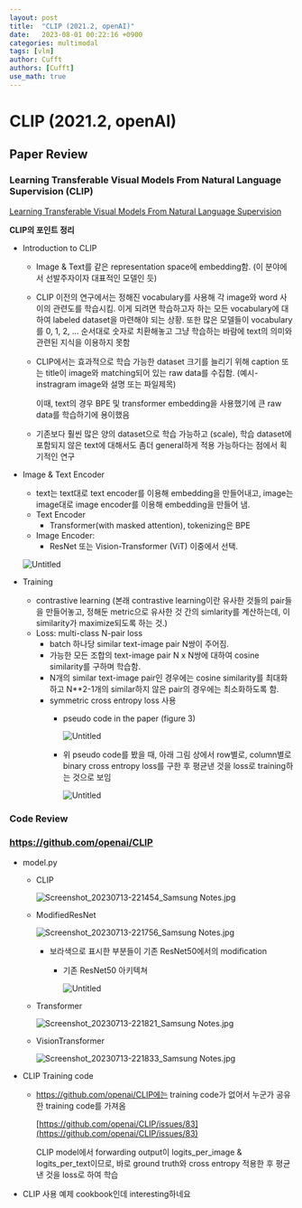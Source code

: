 ```yaml
---
layout: post
title:  "CLIP (2021.2, openAI)"
date:   2023-08-01 00:22:16 +0900
categories: multimodal
tags: [vlm]
author: Cufft
authors: [Cufft]
use_math: true
---
```


# CLIP (2021.2, openAI)


## Paper Review

### Learning Transferable Visual Models From Natural Language Supervision (CLIP)

[Learning Transferable Visual Models From Natural Language Supervision](https://arxiv.org/abs/2103.00020)

**CLIP의 포인트 정리**

- Introduction to CLIP
    - Image & Text를 같은 representation space에 embedding함. (이 분야에서 선발주자이자 대표적인 모델인 듯)
    - CLIP 이전의 연구에서는 정해진 vocabulary를 사용해 각 image와 word 사이의 관련도를 학습시킴. 이게 되려면 학습하고자 하는 모든 vocabulary에 대하여 labeled dataset을 마련해야 되는 상황. 또한 많은 모델들이 vocabulary를 0, 1, 2, … 순서대로 숫자로 치환해놓고 그냥 학습하는 바람에 text의 의미와 관련된 지식을 이용하지 못함
    - CLIP에서는 효과적으로 학습 가능한 dataset 크기를 늘리기 위해 caption 또는 title이 image와 matching되어 있는 raw data를 수집함. (예시- instragram image와 설명 또는 파일제목)

        이때, text의 경우 BPE 및 transformer embedding을 사용했기에 큰 raw data를 학습하기에 용이했음

    - 기존보다 훨씬 많은 양의 dataset으로 학습 가능하고 (scale), 학습 dataset에 포함되지 않은 text에 대해서도 좀더 general하게 적용 가능하다는 점에서 획기적인 연구
- Image & Text Encoder
    - text는 text대로 text encoder를 이용해 embedding을 만들어내고, image는 image대로 image encoder를 이용해 embedding을 만들어 냄.
    - Text Encoder
        - Transformer(with masked attention), tokenizing은 BPE
    - Image Encoder:
        - ResNet 또는 Vision-Transformer (ViT) 이중에서 선택.

    ![Untitled](https://agency301.github.io/assets/img/CLIP/Untitled.png)


- Training
    - contrastive learning (본래 contrastive learning이란 유사한 것들의 pair들을 만들어놓고, 정해둔 metric으로 유사한 것 간의 simlarity를 계산하는데, 이 similarity가 maximize되도록 하는 것.)
    - Loss: multi-class N-pair loss
        - batch 하나당 similar text-image pair N쌍이 주어짐.
        - 가능한 모든 조합의 text-image pair N x N쌍에 대하여 cosine similarity를 구하며 학습함.
        - N개의 similar text-image pair인 경우에는 cosine similarity를 최대화하고 N**2-1개의 similar하지 않은 pair의 경우에는 최소화하도록 함.
        - symmetric cross entropy loss 사용
            - pseudo code in the paper (figure 3)

                ![Untitled](https://agency301.github.io/assets/img/CLIP/Untitled%201.png)

            - 위 pseudo code를 봤을 때, 아래 그림 상에서 row별로, column별로 binary cross entropy loss를 구한 후 평균낸 것을 loss로 training하는 것으로 보임

                ![Untitled](https://agency301.github.io/assets/img/CLIP/Untitled%202.png)


### Code Review

### https://github.com/openai/CLIP
- model.py
    - CLIP

        ![Screenshot_20230713-221454_Samsung Notes.jpg](https://agency301.github.io/assets/img/CLIP/Screenshot_20230713-221454_Samsung_Notes.jpg)

    - ModifiedResNet

        ![Screenshot_20230713-221756_Samsung Notes.jpg](https://agency301.github.io/assets/img/CLIP/Screenshot_20230713-221756_Samsung_Notes.jpg)

        - 보라색으로 표시한 부분들이 기존 ResNet50에서의 modification
            - 기존 ResNet50 아키텍쳐

                ![Untitled](https://agency301.github.io/assets/img/CLIP/Untitled%203.png)

    - Transformer

        ![Screenshot_20230713-221821_Samsung Notes.jpg](https://agency301.github.io/assets/img/CLIP/Screenshot_20230713-221821_Samsung_Notes.jpg)

    - VisionTransformer

        ![Screenshot_20230713-221833_Samsung Notes.jpg](https://agency301.github.io/assets/img/CLIP/Screenshot_20230713-221833_Samsung_Notes.jpg)

- CLIP Training code
    - https://github.com/openai/CLIP에는 training code가 없어서 누군가 공유한 training code를 가져옴

        [https://github.com/openai/CLIP/issues/83](https://github.com/openai/CLIP/issues/83)

        CLIP model에서 forwarding output이 logits_per_image & logits_per_text이므로, 바로 ground truth와 cross entropy 적용한 후 평균낸 것을 loss로 하여 학습

- CLIP 사용 예제 cookbook인데 interesting하네요

    [](https://github.com/openai/CLIP/blob/main/notebooks/Interacting_with_CLIP.ipynb)